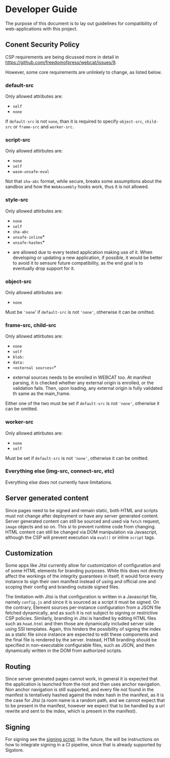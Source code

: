 # Developer Guide
The purpose of this document is to lay out guidelines for compatibility of web-applications with this project.

## Conent Security Policy
CSP requirements are being dicussed more in detail in https://github.com/freedomofpress/webcat/issues/9.

However, some core requirements are unlinkely to change, as listed below.

### default-src
Only allowed attributes are:
 - `self`
 - `none`

If `default-src` is not `none`, than it is required to specify `object-src`, `child-src` or `frame-src` and `worker-src`.

### script-src
Only allowed attirbutes are:
 - `none`
 - `self`
 - `wasm-unsafe-eval`

Not that `sha-abc` format, while secure, breaks some assumptions about the sandbox and how the `WebAssembly` hooks work, thus it is not allowed.

### style-src
Only allowed attirbutes are:
 - `none`
 - `self`
 - `sha-abc`
 - `unsafe-inline`*
 - `unsafe-hashes`*

* are allowed due to every tested application making use of it. When developing or updating a new application, if possible, it would be better to avoid it to sensure future compatibility, as the end goal is to eventually drop support for it.

### object-src
Only allowed attirbutes are:
 - `none`

Must be `'none`' if `default-src` is not `'none'`, otherwise it can be omitted.

### frame-src, child-src
Only allowed attirbutes are:
 - `none`
 - `self`
 - `blob:`
 - `data:`
 - `<external sources>`*

* external sources needs to be enrolled in WEBCAT too. At manifest parsing, it is checked whether any external origin is enrolled, or the validation fails. Then, upon loading, any external origin is fully validated th same as the main_frame.

Either one of the two must be set if `default-src` is not `'none'`, otherwise it can be omitted.

### worker-src
Only allowed attirbutes are:
 - `none`
 - `self`

Must be set if `default-src` is not `'none'`, otherwise it can be omitted.


### Everything else (img-src, connect-src, etc)
Everything else does not currently have limitations.

## Server generated content
Since pages need to be signed and remain static, both HTML and scripts must not change after deployment or have any server generated content. Server generated content can still be sourced and used via `fetch` request, `image` objects and so on. This si to prevent runtime code from changing.
HTML content can still be changed via DOM manipulation via Javascript, although the CSP will prevent execution via `eval()` or inline `script` tags.

## Customization
Some apps like Jitsi currently allow for customization of configuration and of some HTML elements for branding purposes. While this does not directly affect the workings of the integrity guarantees in itself, it would force every instance to sign their own manifest instead of using and official one and scoping their config and branding outside signed files.

The limitation with Jitsi is that configuration is written in a Javascript file, namely `config.js` and since it is sourced as a script it must be signed. On the contrary, Element sources per-instance configuration from a JSON file fetched dynamically, and as such it is not subject to signing or restrictive CSP policies.
Similarly, branding in Jitsi is handled by editing HTML files such as `head.html` and then those are dynamically included server side using SSI templates. Again, this hinders the possibility of signing the index as a static file since instance are expected to edit these components and the final file is rendered by the server. Instead, HTMl branding should be specified in non-executable configurable files, such as JSON, and then dynamically written in the DOM from authorized scripts.

## Routing
Since server generated pages cannot work, in general it is expected that the application is launched from the root and then uses anchor navigation. Non anchor navigation is still supported, and every file not found in the manifest is tentatively hashed against the index hash in the manifest, as it is the case for Jitsi (a room name is a random path, and we cannot expect that to be present in the manifest, however we expect that to be handled by a url rewrite and sent to the index, which is present in the manifest).

## Signing
For signing see the [signing script](../signing). In the future, the will be instructions on how to integrate signing in a CI pipeline, since that is already supported by Sigstore.
